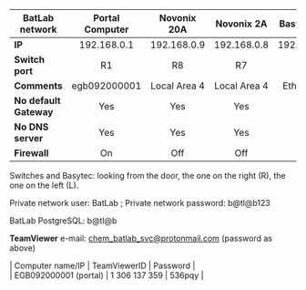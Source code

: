 | **BatLab network** | Portal Computer | Novonix 20A  | Novonix 2A  | Basytec (R) | Basytec (L) |
|--------------------|:---------------:|:------------:|:-----------:|:-----------:|:-----------:|
| **IP**             | 192.168.0.1     | 192.168.0.9  | 192.168.0.8 | 192.168.0.3 | 192.168.0.2 |
| **Switch port**    |    R1           | R8           | R7          | R3          | R2          |
| **Comments**       |  egb092000001   | Local Area 4 | Local Area 4| Ethernet 3  | Ethernet 2  |
| **No default Gateway** |    Yes      |  Yes         | Yes         | Yes         | Yes         |
| **No DNS server**    |     Yes       | Yes          | Yes         | Yes         | Yes         |
| **Firewall**    |          On        | Off          | Off         | Off         | Off         |
  

Switches and Basytec: looking from the door, the one on the right (R), the one on the left (L).

Private network user: BatLab ; Private network password: b@tl@b123

BatLab PostgreSQL: b@tl@b

**TeamViewer**
e-mail: chem_batlab_svc@protonmail.com (password as above)

| Computer name/IP  | TeamViewerID | Password  |  
|  EGB092000001 (portal) | 1 306 137 359 | 536pqy  |  
